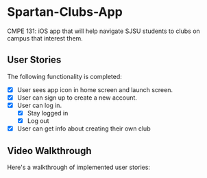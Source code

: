 # Spartan-Clubs-App
CMPE 131: iOS app that will help navigate SJSU students to clubs on campus that interest them.

## User Stories

The following functionality is completed:

- [x] User sees app icon in home screen and launch screen.
- [x] User can sign up to create a new account. 
- [x] User can log in. 
   - [x] Stay logged in
   - [x] Log out
- [x] User can get info about creating their own club

## Video Walkthrough

Here's a walkthrough of implemented user stories:


